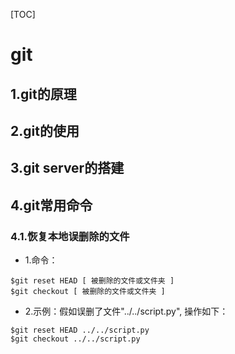 [TOC]

# git

## 1.git的原理
## 2.git的使用
## 3.git server的搭建

## 4.git常用命令

### 4.1.恢复本地误删除的文件

* 1.命令：

```shell
$git reset HEAD [ 被删除的文件或文件夹 ]	
$git checkout [ 被删除的文件或文件夹 ]
```

* 2.示例：假如误删了文件"../../script.py", 操作如下：

```shell
$git reset HEAD ../../script.py
$git checkout ../../script.py
```

